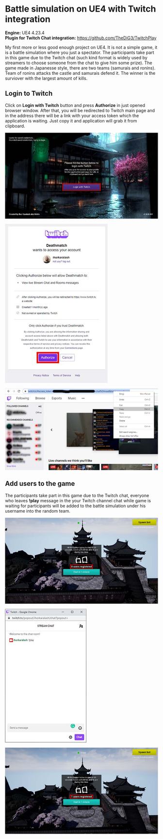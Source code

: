 # Battle simulation on UE4 with Twitch integration

**Engine:** UE4 4.23.4  
**Plugin for Twitch Chat integration:** https://github.com/TheDiG3/TwitchPlay

My first more or less good enough project on UE4. It is not a simple game, it is a battle simulation where you just a spectator. The participants take part in this game due to the Twitch chat (such kind format is widely used by streamers to choose someone from the chat to give him some prize). The game made in Japanesse style, there are two teams (samurais and ronins). Team of ronins attacks the castle and samurais defend it. The winner is the surviover with the largest amount of kills.

## Login to Twitch

Click on **Login with Twitch** button and press **Authorize** in just opened browser window. After that, you will be redirected to Twitch main page and in the address there will be a link with your access token which the application is waiting. Just copy it and application will grab it from clipboard.

![alt text](https://github.com/ihorkaralash/UE4-Deathmatch-Twitch/blob/master/images/1.jpg)  

![alt text](https://github.com/ihorkaralash/UE4-Deathmatch-Twitch/blob/master/images/2.jpg)  

![alt text](https://github.com/ihorkaralash/UE4-Deathmatch-Twitch/blob/master/images/3.jpg)  

## Add users to the game

The participants take part in this game due to the Twitch chat, everyone who leaves **!play** message in the your Twitch channel chat while game is waiting for participants will be added to the battle simulation under his username into the random team.

![alt text](https://github.com/ihorkaralash/UE4-Deathmatch-Twitch/blob/master/images/4.jpg)  

![alt text](https://github.com/ihorkaralash/UE4-Deathmatch-Twitch/blob/master/images/5.jpg)  

![alt text](https://github.com/ihorkaralash/UE4-Deathmatch-Twitch/blob/master/images/6.jpg)  
